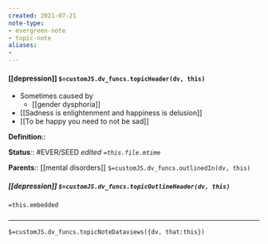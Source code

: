 ```yaml
---
created: 2021-07-21
note-type: 
- evergreen-note
- topic-note
aliases:
- 
---
```

 
#### [[depression]] `$=customJS.dv_funcs.topicHeader(dv, this)`

 - Sometimes caused by
	- [[gender dysphoria]]
- [[Sadness is enlightenment and happiness is delusion]]
- [[To be happy you need to not be sad]]

**Definition**::

**Status**:: #EVER/SEED 
*edited `=this.file.mtime`*

**Parents**:: [[mental disorders]]
`$=customJS.dv_funcs.outlinedIn(dv, this)`

##### [[depression]] `$=customJS.dv_funcs.topicOutlineHeader(dv, this)`
`=this.embedded`

### <hr class="dataviews"/>

`$=customJS.dv_funcs.topicNoteDataviews({dv, that:this})`


